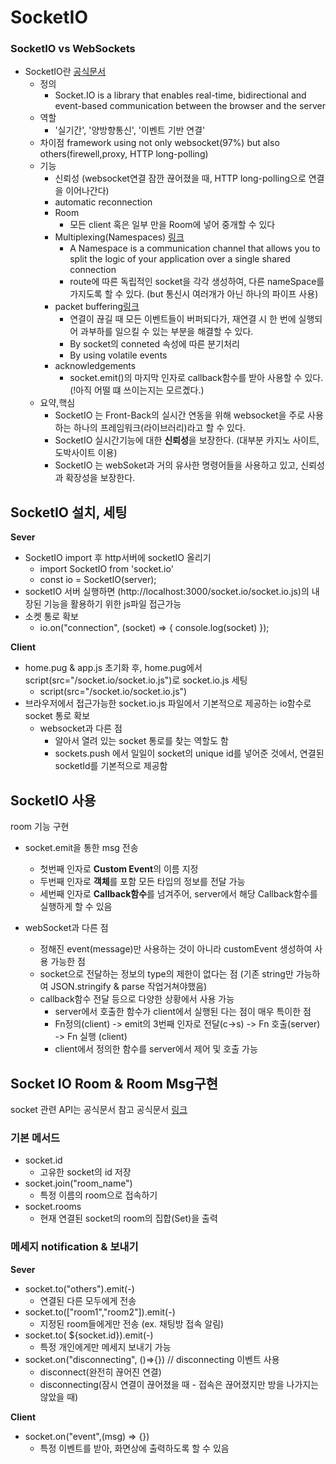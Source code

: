 # SocketIO

### SocketIO vs WebSockets

- SocketIO란 [공식문서](https://socket.io/docs/v4/)
  - 정의
    - Socket.IO is a library that enables real-time, bidirectional and event-based communication between the browser and the server
  - 역할
    - '실기간', '양방향통신', '이벤트 기반 연결'
  - 차이점
    framework using not only websocket(97%) but also others(firewell,proxy, HTTP long-polling)
  - 기능
    - 신뢰성 (websocket연결 잠깐 끊어졌을 때, HTTP long-polling으로 연결을 이어나간다)
    - automatic reconnection
    - Room
      - 모든 client 혹은 일부 만을 Room에 넣어 중개할 수 있다
    - Multiplexing(Namespaces) [링크](https://socket.io/docs/v4/namespaces/)
      - A Namespace is a communication channel that allows you to split the logic of your application over a single shared connection
      - route에 따른 독립적인 socket을 각각 생성하여, 다른 nameSpace를 가지도록 할 수 있다. (but 통신시 여러개가 아닌 하나의 파이프 사용)
    - packet buffering[링크](https://socket.io/docs/v4/client-offline-behavior/#buffered-events)
      - 연결이 끊길 때 모든 이벤트들이 버퍼되다가, 재연결 시 한 번에 실행되어 과부하를 일으킬 수 있는 부분을 해결할 수 있다.
      - By socket의 conneted 속성에 따른 분기처리
      - By using volatile events
    - acknowledgements
      - socket.emit()의 마지막 인자로 callback함수를 받아 사용할 수 있다.(!아직 어떨 떄 쓰이는지는 모르곘다.)
  - 요약,핵심
    - SocketIO 는 Front-Back의 실시간 연동을 위해 websocket을 주로 사용하는 하나의 프레임워크(라이브러리)라고 할 수 있다.
    - SocketIO 실시간기능에 대한 **신뢰성**을 보장한다. (대부분 카지노 사이트,도박사이트 이용)
    - SocketIO 는 webSoket과 거의 유사한 명령어들을 사용하고 있고, 신뢰성과 확장성을 보장한다.

## SocketIO 설치, 세팅

**Sever**

- SocketIO import 후 http서버에 socketIO 올리기
  - import SocketIO from 'socket.io'
  - const io = SocketIO(server);
- socketIO 서버 실행하면 (http://localhost:3000/socket.io/socket.io.js)의 내장된 기능을 활용하기 위한 js파일 접근가능
- 소켓 통로 확보
  - io.on("connection", (socket) => { console.log(socket) });

**Client**

- home.pug & app.js 초기화 후, home.pug에서 script(src="/socket.io/socket.io.js")로 socket.io.js 세팅
  - script(src="/socket.io/socket.io.js")
- 브라우저에서 접근가능한 socket.io.js 파일에서 기본적으로 제공하는 io함수로 socket 통로 확보
  - websocket과 다른 점
    - 알아서 열려 있는 socket 통로를 찾는 역할도 함
    - sockets.push 에서 일일이 socket의 unique id를 넣어준 것에서, 연결된 socketId를 기본적으로 제공함

## SocketIO 사용

room 기능 구현

- socket.emit을 통한 msg 전송

  - 첫번째 인자로 **Custom Event**의 이름 지정
  - 두번째 인자로 **객체**를 포함 모든 타입의 정보를 전달 가능
  - 세번째 인자로 **Callback함수**를 넘겨주어, server에서 해당 Callback함수를 실행하게 할 수 있음

- webSocket과 다른 점
  - 정해진 event(message)만 사용하는 것이 아니라 customEvent 생성하여 사용 가능한 점
  - socket으로 전달하는 정보의 type의 제한이 없다는 점 (기존 string만 가능하여 JSON.stringify & parse 작업거쳐야했음)
  - callback함수 전달 등으로 다양한 상황에서 사용 가능
    - server에서 호출한 함수가 client에서 실행된 다는 점이 매우 특이한 점
    - Fn정의(client) -> emit의 3번째 인자로 전달(c->s) -> Fn 호출(server) -> Fn 실행 (client)
    - client에서 정의한 함수를 server에서 제어 및 호출 가능

## Socket IO Room & Room Msg구현

socket 관련 API는 공식문서 참고
공식문서 [링크](https://socket.io/docs/v4/server-api/#socketrooms)

### 기본 메서드

- socket.id
  - 고유한 socket의 id 저장
- socket.join("room_name")
  - 특정 이름의 room으로 접속하기
- socket.rooms
  - 현재 연결된 socket의 room의 집합(Set)을 출력

### 메세지 notification & 보내기

**Sever**

- socket.to("others").emit(-)
  - 연결된 다른 모두에게 전송
- socket.to(["room1","room2"]).emit(-)
  - 지정된 room들에게만 전송 (ex. 채팅방 접속 알림)
- socket.to( ${socket.id}).emit(-)
  - 특정 개인에게만 메세지 보내기 가능
- socket.on("disconnecting", ()=>{}) // disconnecting 이벤트 사용
  - disconnect(완전히 끊어진 연결)
  - disconnecting(잠시 연결이 끊어졌을 때 - 접속은 끊어졌지만 방을 나가지는 않았을 때)

**Client**

- socket.on("event",(msg) => {})
  - 특정 이벤트를 받아, 화면상에 출력하도록 할 수 있음
